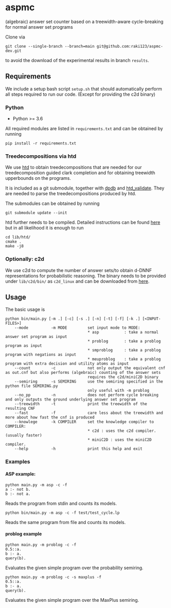 # aspmc
(algebraic) answer set counter based on a treewidth-aware cycle-breaking for normal answer set programs

Clone via 
```
git clone --single-branch --branch=main git@github.com:raki123/aspmc-dev.git
```
to avoid the download of the experimental results in branch `results`.

## Requirements
We include a setup bash script `setup.sh` that should automatically perform all steps required to run our code. (Except for providing the c2d binary)

### Python
* Python >= 3.6

All required modules are listed in `requirements.txt` and can be obtained by running
```
pip install -r requirements.txt
```

### Treedecompositions via htd
We use [htd](https://github.com/TU-Wien-DBAI/htd) to obtain treedecompositions that are needed for our treedecomposition guided clark completion and for obtaining treewidth upperbounds on the programs.

It is included as a git submodule, together with [dpdb](https://github.com/hmarkus/dp_on_dbs) and [htd_validate](https://github.com/raki123/htd_validate). They are needed to parse the treedecompositions produced by htd.

The submodules can be obtained by running
```
git submodule update --init
```

htd further needs to be compiled. Detailed instructions can be found [here](https://github.com/mabseher/htd/blob/master/INSTALL.md) but in all likelihood it is enough to run
```
cd lib/htd/
cmake .
make -j8
```

### Optionally: c2d
We use c2d to compute the number of answer sets/to obtain d-DNNF representations for probabilistic reasoning. 
The binary needs to be provided under `lib/c2d/bin/` as `c2d_linux` and can be downloaded from [here](http://reasoning.cs.ucla.edu/c2d/).

## Usage

The basic usage is

```
python bin/main.py [-m .] [-c] [-s .] [-n] [-t] [-f] [-k .] [<INPUT-FILES>]
    --mode          -m MODE         set input mode to MODE:
                                    * asp           : take a normal answer set program as input
                                    * problog       : take a problog program as input
                                    * smproblog     : take a problog program with negations as input
                                    * meuproblog    : take a problog program with extra decision and utility atoms as input
    --count         -c              not only output the equivalent cnf as out.cnf but also performs (algebraic) counting of the answer sets
                                    requires the c2d/miniC2D binary
    --semiring      -s SEMIRING     use the semiring specified in the python file SEMIRING.py
                                    only useful with -m problog
    --no_pp         -n              does not perform cycle breaking and only outputs the ground underlying answer set program
    --treewidth     -t              print the treewidth of the resulting CNF
    --fast          -f              care less about the treewidth and more about how fast the cnf is produced
    --knowlege      -k COMPILER     set the knowledge compiler to COMPILER:
                                    * c2d : uses the c2d compiler. (usually faster)
                                    * miniC2D : uses the miniC2D compiler. 
    --help          -h              print this help and exit
```

### Examples
#### ASP example:
```
python main.py -m asp -c -f 
a :- not b.
b :- not a.
```
Reads the program from stdin and counts its models.

```
python bin/main.py -m asp -c -f test/test_cycle.lp
```
Reads the same program from file and counts its models.

#### problog example
```
python main.py -m problog -c -f
0.5::a.
b :- a.
query(b).
```
Evaluates the given simple program over the probability semiring.

```
python main.py -m problog -c -s maxplus -f
0.5::a.
b :- a.
query(b).
```
Evaluates the given simple program over the MaxPlus semiring.
